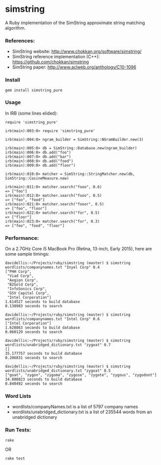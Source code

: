 # simstring
A Ruby implementation of the SimString approximate string matching algorithm.


### References:
- SimString website: http://www.chokkan.org/software/simstring/
- SimString reference implementation (C++): https://github.com/chokkan/simstring
- SimString paper: http://www.aclweb.org/anthology/C10-1096


### Install
```
gem install simstring_pure
```


### Usage
In IRB (some lines elided):
```
require 'simstring_pure'

irb(main):003:0> require 'simstring_pure'

irb(main):004:0> ngram_builder = SimString::NGramBuilder.new(3)

irb(main):005:0> db = SimString::Database.new(ngram_builder)
irb(main):006:0> db.add("foo")
irb(main):007:0> db.add("bar")
irb(main):008:0> db.add("food")
irb(main):009:0> db.add("floor")

irb(main):010:0> matcher = SimString::StringMatcher.new(db, SimString::CosineMeasure.new)

irb(main):011:0> matcher.search("fooo", 0.6)
=> ["foo"]
irb(main):012:0> matcher.search("fooo", 0.5)
=> ["foo", "food"]
irb(main):021:0> matcher.search("fooor", 0.5)
=> ["foo", "floor"]
irb(main):022:0> matcher.search("for", 0.5)
=> ["floor"]
irb(main):023:0> matcher.search("for", 0.3)
=> ["foo", "food", "floor"]
```


### Performance:

On a 2.7GHz Core i5 MacBook Pro (Retina, 13-inch, Early 2015), here are some sample timings:

```
davidellis:~/Projects/ruby/simstring (master) $ simstring wordlists/companynames.txt "Inyel Corp" 0.4
["PHH Corp",
 "Viad Corp",
 "Aegion Corp",
 "B2Gold Corp",
 "InfoSonics Corp",
 "GSV Capital Corp",
 "Intel Corporation"]
1.614527 seconds to build database
0.130983 seconds to search

davidellis:~/Projects/ruby/simstring (master) $ simstring wordlists/companynames.txt "Intel Corp" 0.6
["Intel Corporation"]
1.628863 seconds to build database
0.060129 seconds to search

davidellis:~/Projects/ruby/simstring (master) $ simstring wordlists/unabridged_dictionary.txt "zygoat" 0.7
[]
35.177757 seconds to build database
0.206831 seconds to search

davidellis:~/Projects/ruby/simstring (master) $ simstring wordlists/unabridged_dictionary.txt "zygoat" 0.5
["goat", "zygon", "zygoma", "zygose", "zygote", "zygous", "zygodont"]
34.808823 seconds to build database
0.840492 seconds to search
```


### Word Lists
- wordlists/companyNames.txt is a list of 5797 company names
- wordlists/unabridged_dictionary.txt is a list of 235544 words from an unabridged dictionary


### Run Tests:
```
rake
```
OR
```
rake test
```

